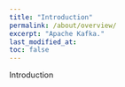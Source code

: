 ```yaml
---
title: "Introduction"
permalink: /about/overview/
excerpt: "Apache Kafka."
last_modified_at: 
toc: false
---
```


Introduction
